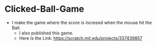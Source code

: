 # Clicked-Ball-Game
- I make the game where the score is incresed when the mouse hit the Ball.
  - I also published this game.
  - Here Is the Link: https://scratch.mit.edu/projects/337439857 
